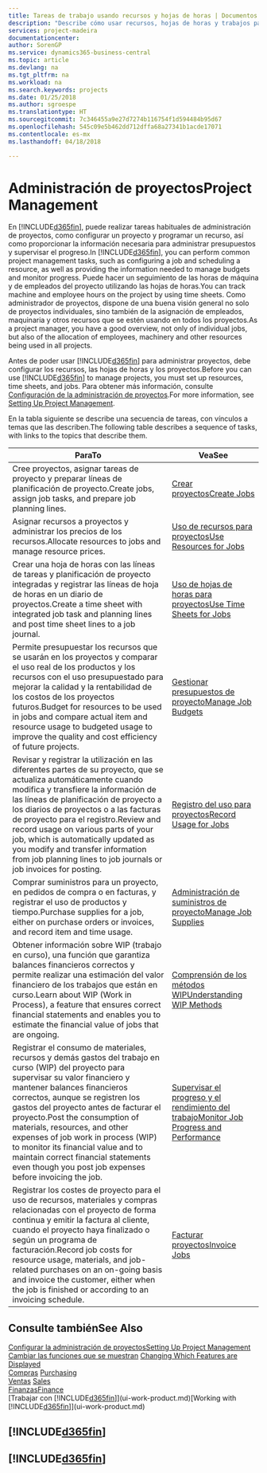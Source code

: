 ```yaml
---
title: Tareas de trabajo usando recursos y hojas de horas | Documentos de Microsoft
description: "Describe cómo usar recursos, hojas de horas y trabajos para administrar proyectos."
services: project-madeira
documentationcenter: 
author: SorenGP
ms.service: dynamics365-business-central
ms.topic: article
ms.devlang: na
ms.tgt_pltfrm: na
ms.workload: na
ms.search.keywords: projects
ms.date: 01/25/2018
ms.author: sgroespe
ms.translationtype: HT
ms.sourcegitcommit: 7c346455a9e27d7274b116754f1d594484b95d67
ms.openlocfilehash: 545c09e5b462dd712dffa68a27341b1acde17071
ms.contentlocale: es-mx
ms.lasthandoff: 04/18/2018

---
```

# <a name="project-management"></a><span data-ttu-id="c8d79-103">Administración de proyectos</span><span class="sxs-lookup"><span data-stu-id="c8d79-103">Project Management</span></span>
<span data-ttu-id="c8d79-104">En [!INCLUDE[d365fin](includes/d365fin_md.md)], puede realizar tareas habituales de administración de proyectos, como configurar un proyecto y programar un recurso, así como proporcionar la información necesaria para administrar presupuestos y supervisar el progreso.</span><span class="sxs-lookup"><span data-stu-id="c8d79-104">In [!INCLUDE[d365fin](includes/d365fin_md.md)], you can perform common project management tasks, such as configuring a job and scheduling a resource, as well as providing the information needed to manage budgets and monitor progress.</span></span> <span data-ttu-id="c8d79-105">Puede hacer un seguimiento de las horas de máquina y de empleados del proyecto utilizando las hojas de horas.</span><span class="sxs-lookup"><span data-stu-id="c8d79-105">You can track machine and employee hours on the project by using time sheets.</span></span> <span data-ttu-id="c8d79-106">Como administrador de proyectos, dispone de una buena visión general no solo de proyectos individuales, sino también de la asignación de empleados, maquinaria y otros recursos que se estén usando en todos los proyectos.</span><span class="sxs-lookup"><span data-stu-id="c8d79-106">As a project manager, you have a good overview, not only of individual jobs, but also of the allocation of employees, machinery and other resources being used in all projects.</span></span>

<span data-ttu-id="c8d79-107">Antes de poder usar [!INCLUDE[d365fin](includes/d365fin_md.md)] para administrar proyectos, debe configurar los recursos, las hojas de horas y los proyectos.</span><span class="sxs-lookup"><span data-stu-id="c8d79-107">Before you can use [!INCLUDE[d365fin](includes/d365fin_md.md)] to manage projects, you must set up resources, time sheets, and jobs.</span></span> <span data-ttu-id="c8d79-108">Para obtener más información, consulte [Configuración de la administración de proyectos](projects-setup-projects.md).</span><span class="sxs-lookup"><span data-stu-id="c8d79-108">For more information, see [Setting Up Project Management](projects-setup-projects.md).</span></span>  

<span data-ttu-id="c8d79-109">En la tabla siguiente se describe una secuencia de tareas, con vínculos a temas que las describen.</span><span class="sxs-lookup"><span data-stu-id="c8d79-109">The following table describes a sequence of tasks, with links to the topics that describe them.</span></span>

| <span data-ttu-id="c8d79-110">Para</span><span class="sxs-lookup"><span data-stu-id="c8d79-110">To</span></span> | <span data-ttu-id="c8d79-111">Vea</span><span class="sxs-lookup"><span data-stu-id="c8d79-111">See</span></span> |
| --- | --- |
| <span data-ttu-id="c8d79-112">Cree proyectos, asignar tareas de proyecto y preparar líneas de planificación de proyecto.</span><span class="sxs-lookup"><span data-stu-id="c8d79-112">Create jobs, assign job tasks, and prepare job planning lines.</span></span> |[<span data-ttu-id="c8d79-113">Crear proyectos</span><span class="sxs-lookup"><span data-stu-id="c8d79-113">Create Jobs</span></span>](projects-how-create-jobs.md) |
| <span data-ttu-id="c8d79-114">Asignar recursos a proyectos y administrar los precios de los recursos.</span><span class="sxs-lookup"><span data-stu-id="c8d79-114">Allocate resources to jobs and manage resource prices.</span></span> |[<span data-ttu-id="c8d79-115">Uso de recursos para proyectos</span><span class="sxs-lookup"><span data-stu-id="c8d79-115">Use Resources for Jobs</span></span>](projects-how-use-resources.md) |
| <span data-ttu-id="c8d79-116">Crear una hoja de horas con las líneas de tareas y planificación de proyecto integradas y registrar las líneas de hoja de horas en un diario de proyectos.</span><span class="sxs-lookup"><span data-stu-id="c8d79-116">Create a time sheet with integrated job task and planning lines and post time sheet lines to a job journal.</span></span> |[<span data-ttu-id="c8d79-117">Uso de hojas de horas para proyectos</span><span class="sxs-lookup"><span data-stu-id="c8d79-117">Use Time Sheets for Jobs</span></span>](projects-how-use-time-sheets.md) |
| <span data-ttu-id="c8d79-118">Permite presupuestar los recursos que se usarán en los proyectos y comparar el uso real de los productos y los recursos con el uso presupuestado para mejorar la calidad y la rentabilidad de los costos de los proyectos futuros.</span><span class="sxs-lookup"><span data-stu-id="c8d79-118">Budget for resources to be used in jobs and compare actual item and resource usage to budgeted usage to improve the quality and cost efficiency of future projects.</span></span> |[<span data-ttu-id="c8d79-119">Gestionar presupuestos de proyecto</span><span class="sxs-lookup"><span data-stu-id="c8d79-119">Manage Job Budgets</span></span>](projects-how-manage-budgets.md) |
| <span data-ttu-id="c8d79-120">Revisar y registrar la utilización en las diferentes partes de su proyecto, que se actualiza automáticamente cuando modifica y transfiere la información de las líneas de planificación de proyecto a los diarios de proyectos o a las facturas de proyecto para el registro.</span><span class="sxs-lookup"><span data-stu-id="c8d79-120">Review and record usage on various parts of your job, which is automatically updated as you modify and transfer information from job planning lines to job journals or job invoices for posting.</span></span> |[<span data-ttu-id="c8d79-121">Registro del uso para proyectos</span><span class="sxs-lookup"><span data-stu-id="c8d79-121">Record Usage for Jobs</span></span>](projects-how-record-job-usage.md) |
| <span data-ttu-id="c8d79-122">Comprar suministros para un proyecto, en pedidos de compra o en facturas, y registrar el uso de productos y tiempo.</span><span class="sxs-lookup"><span data-stu-id="c8d79-122">Purchase supplies for a job, either on purchase orders or invoices, and record item and time usage.</span></span> |[<span data-ttu-id="c8d79-123">Administración de suministros de proyecto</span><span class="sxs-lookup"><span data-stu-id="c8d79-123">Manage Job Supplies</span></span>](projects-how-manage-project-supplies.md) |
| <span data-ttu-id="c8d79-124">Obtener información sobre WIP (trabajo en curso), una función que garantiza balances financieros correctos y permite realizar una estimación del valor financiero de los trabajos que están en curso.</span><span class="sxs-lookup"><span data-stu-id="c8d79-124">Learn about WIP (Work in Process), a feature that ensures correct financial statements and enables you to estimate the financial value of jobs that are ongoing.</span></span> |[<span data-ttu-id="c8d79-125">Comprensión de los métodos WIP</span><span class="sxs-lookup"><span data-stu-id="c8d79-125">Understanding WIP Methods</span></span>](projects-understanding-wip.md) |
| <span data-ttu-id="c8d79-126">Registrar el consumo de materiales, recursos y demás gastos del trabajo en curso (WIP) del proyecto para supervisar su valor financiero y mantener balances financieros correctos, aunque se registren los gastos del proyecto antes de facturar el proyecto.</span><span class="sxs-lookup"><span data-stu-id="c8d79-126">Post the consumption of materials, resources, and other expenses of job work in process (WIP) to monitor its financial value and to maintain correct financial statements even though you post job expenses before invoicing the job.</span></span> |[<span data-ttu-id="c8d79-127">Supervisar el progreso y el rendimiento del trabajo</span><span class="sxs-lookup"><span data-stu-id="c8d79-127">Monitor Job Progress and Performance</span></span>](projects-how-monitor-progress-performance.md) |
| <span data-ttu-id="c8d79-128">Registrar los costes de proyecto para el uso de recursos, materiales y compras relacionadas con el proyecto de forma continua y emitir la factura al cliente, cuando el proyecto haya finalizado o según un programa de facturación.</span><span class="sxs-lookup"><span data-stu-id="c8d79-128">Record job costs for resource usage, materials, and job-related purchases on an on-going basis and invoice the customer, either when the job is finished or according to an invoicing schedule.</span></span> |[<span data-ttu-id="c8d79-129">Facturar proyectos</span><span class="sxs-lookup"><span data-stu-id="c8d79-129">Invoice Jobs</span></span>](projects-how-invoice-jobs.md) |

## <a name="see-also"></a><span data-ttu-id="c8d79-130">Consulte también</span><span class="sxs-lookup"><span data-stu-id="c8d79-130">See Also</span></span>
[<span data-ttu-id="c8d79-131">Configurar la administración de proyectos</span><span class="sxs-lookup"><span data-stu-id="c8d79-131">Setting Up Project Management</span></span>](projects-setup-projects.md)  
<span data-ttu-id="c8d79-132">[Cambiar las funciones que se muestran](ui-experiences.md)    </span><span class="sxs-lookup"><span data-stu-id="c8d79-132">[Changing Which Features are Displayed](ui-experiences.md)    </span></span>  
<span data-ttu-id="c8d79-133">[Compras](purchasing-manage-purchasing.md)       </span><span class="sxs-lookup"><span data-stu-id="c8d79-133">[Purchasing](purchasing-manage-purchasing.md)       </span></span>  
<span data-ttu-id="c8d79-134">[Ventas](sales-manage-sales.md)  </span><span class="sxs-lookup"><span data-stu-id="c8d79-134">[Sales](sales-manage-sales.md)  </span></span>  
[<span data-ttu-id="c8d79-135">Finanzas</span><span class="sxs-lookup"><span data-stu-id="c8d79-135">Finance</span></span>](finance.md)  
<span data-ttu-id="c8d79-136">[Trabajar con [!INCLUDE[d365fin](includes/d365fin_md.md)]](ui-work-product.md)</span><span class="sxs-lookup"><span data-stu-id="c8d79-136">[Working with [!INCLUDE[d365fin](includes/d365fin_md.md)]](ui-work-product.md)</span></span>  

## [!INCLUDE[d365fin](includes/free_trial_md.md)]  
## [!INCLUDE[d365fin](includes/training_link_md.md)]

